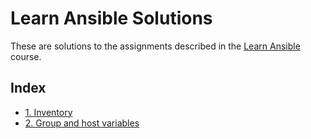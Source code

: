 # Learn Ansible Solutions

These are solutions to the assignments described in the [Learn Ansible](https://robertdebock.nl/learn-ansible/) course.

## Index

- [1. Inventory](inventory)
- [2. Group and host variables](group-and-host-variables)
